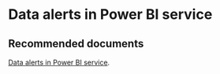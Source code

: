   <properties
	pageTitle="configuring alerts"
	description="configuring alerts"
	service="microsoft.PowerBIDedicated"
	resource="capacities"
	authors="pjfreitas"
	ms.author="pfreitas"	
	displayOrder="130"
	selfHelpType="generic"
	supportTopicIds="32628080"
	productPesIds="16334"
	cloudEnvironments="public, MoonCake, fairfax" 
	articleId="2c47480b-071b-e55e-1221-6dc4bf02c9f8"
/>

# Data alerts in Power BI service

## **Recommended documents**

[Data alerts in Power BI service](https://docs.microsoft.com/power-bi/service-set-data-alerts).<br>